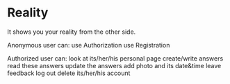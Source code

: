 # Reality
It shows you your reality from the other side. 

Anonymous user can:
    use Authorization
    use Registration

Authorized user can:
    look at its/her/his personal page
        create/write answers
        read these answers
        update the answers
        add photo and its date&time
    leave feedback
    log out
    delete its/her/his account
